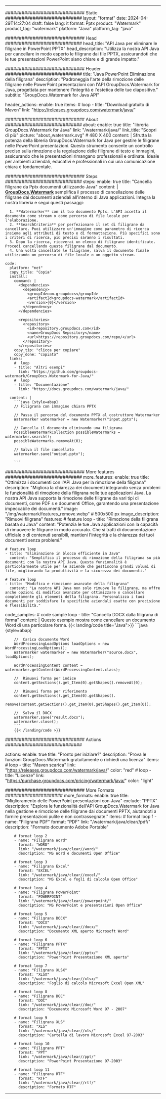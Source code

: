 
---
############################# Static ############################
layout: "format"
date:  2024-04-29T14:27:04
draft: false
lang: it
format: Pptx
product: "Watermark"
product_tag: "watermark"
platform: "Java"
platform_tag: "java"

############################# Head ############################
head_title: "API Java per eliminare le filigrane in PowerPoint PPTX"
head_description: "Utilizza la nostra API Java per cancellare in modo esperto le filigrane dai file PPTX, assicurandoti che le tue presentazioni PowerPoint siano chiare e di grande impatto."

############################# Header ############################
title: "Java PowerPoint Eliminazione della filigrana" 
description: "Padroneggia l'arte della rimozione delle filigrane nelle PowerPoint presentazioni con l'API GroupDocs.Watermark for Java, progettata per mantenere l'integrità e l'estetica delle tue diapositive."
subtitle: "GroupDocs.Watermark for Java API" 

header_actions:
  enable: true
  items:
    #  loop
    - title: "Download gratuito di Maven"
      link: "https://releases.groupdocs.com/watermark/java/"
      
############################# About ############################
about:
    enable: true
    title: "libreria GroupDocs.Watermark for Java"
    link: "/watermark/java/"
    link_title: "Scopri di più"
    picture: "about_watermark.svg" # 480 X 400
    content: |
       Sfrutta la potenza della libreria GroupDocs.Watermark for Java per gestire le filigrane nelle PowerPoint presentazioni. Questo strumento consente un controllo preciso sulla rimozione e la regolazione delle filigrane di testo e immagini, assicurando che le presentazioni rimangano professionali e ordinate. Ideale per ambienti aziendali, educativi e professionali in cui una comunicazione chiara è fondamentale.

############################# Steps ############################
steps:
    enable: true
    title: "Cancella filigrane da Pptx documenti utilizzando Java"
    content: |
      **[GroupDocs.Watermark](https://products.groupdocs.com/watermark/java/)** semplifica il processo di cancellazione delle filigrane dai documenti aziendali all'interno di Java applicazioni. Integra la nostra libreria e segui questi passaggi:
      
      1. **Watermarker** con il tuo documento Pptx. L'API accetta il documento come stream o come percorso di file locale per l'elaborazione.
      2. **SearchCriteria** per perfezionare il set di filigrane da cancellare. Puoi utilizzare un'immagine come parametro di ricerca insieme agli attributi di testo o di formattazione. Più specifici sono i criteri di ricerca, più precisi saranno i risultati.
      3. Dopo la ricerca, riceverai un elenco di filigrane identificate. Procedi cancellando queste filigrane dal documento.
      4. Una volta cancellate le filigrane, salva il documento finale utilizzando un percorso di file locale o un oggetto stream.
   
    code:
      platform: "net"
      copy_title: "Copia"
      install:
        command: |
          <dependencies>
            <dependency>
              <groupId>com.groupdocs</groupId>
              <artifactId>groupdocs-watermark</artifactId>
              <version>{0}</version>
            </dependency>
          </dependencies>

          <repositories>
            <repository>
              <id>repository.groupdocs.com</id>
              <name>GroupDocs Repository</name>
              <url>https://repository.groupdocs.com/repo/</url>
            </repository>
          </repositories>
        copy_tip: "clicca per copiare"
        copy_done: "copiato"
      links:
        #  loop
        - title: "Altri esempi"
          link: "https://github.com/groupdocs-watermark/GroupDocs.Watermark-for-Java/"
        #  loop
        - title: "Documentazione"
          link: "https://docs.groupdocs.com/watermark/java/"
          
      content: |
        ```java {style=abap}
        // Filigrana con immagine chiara PPTX

        // Passa il percorso del documento PPTX al costruttore Watermarker
        Watermarker watermarker = new Watermarker("input.pptx");
        
        // Cancella il documento eliminando una filigrana
        PossibleWatermarkCollection possibleWatermarks = watermarker.search();
        possibleWatermarks.removeAt(0);

        // Salva il file cancellato
        watermarker.save("output.pptx");
        
        ```        
        
############################# More features ############################
more_features:
  enable: true
  title: "Ottimizza i documenti con l'API Java per la rimozione della filigrana"
  description: "Migliora la chiarezza dei documenti integrando senza problemi le funzionalità di rimozione della filigrana nelle tue applicazioni Java. La nostra API Java supporta la rimozione delle filigrane da vari tipi di documenti, come PDF s e documenti Office, garantendo una presentazione impeccabile dei documenti."
  image: "/img/watermark/features_remove.webp" # 500x500 px
  image_description: "Rimuovi filigrana"
  features:
    # feature loop
    - title: "Rimozione della filigrana basata su Java"
      content: "Potenzia le tue Java applicazioni con la capacità di rimuovere le filigrane in modo accurato. Che si tratti di documentazione ufficiale o di contenuti sensibili, mantieni l'integrità e la chiarezza dei tuoi documenti senza problemi."

    # feature loop
    - title: "Eliminazione in blocco efficiente in Java"
      content: "Semplifica il processo di rimozione della filigrana su più documenti con la nostra API Java. Questa funzionalità è particolarmente utile per le aziende che gestiscono grandi volumi di file, migliorando la produttività e la sicurezza dei documenti."

    # feature loop
    - title: "Modifica e rimozione avanzate della filigrana"
      content: "La nostra API Java non solo rimuove le filigrane, ma offre anche opzioni di modifica avanzate per ottimizzare o cancellare completamente gli elementi della filigrana. Personalizza i tuoi documenti per soddisfare le specifiche aziendali esatte con precisione e flessibilità."
      
  code_samples:
    # code sample loop
    - title: "Cancella DOCX dalla filigrana di forma"
      content: |
        Questo esempio mostra come cancellare un documento Word di una particolare forma.
        {{< landing/code title="Java">}}
        ```java {style=abap}
        
        //  Carica documento Word
        WordProcessingLoadOptions loadOptions = new WordProcessingLoadOptions();
        Watermarker watermarker = new Watermarker("source.docx", loadOptions);

        WordProcessingContent content = watermarker.getContent(WordProcessingContent.class);

        //  Rimuovi forma per indice
        content.getSections().get_Item(0).getShapes().removeAt(0);

        //  Rimuovi forma per riferimento
        content.getSections().get_Item(0).getShapes().
            remove(content.getSections().get_Item(0).getShapes().get_Item(0));

        //  Salva il DOCX
        watermarker.save("result.docx");
        watermarker.close();
        ```
        {{< /landing/code >}}


############################# Actions ############################

actions:
  enable: true
  title: "Pronto per iniziare?"
  description: "Prova le funzioni GroupDocs.Watermark gratuitamente o richiedi una licenza"
  items:
    #  loop
    - title: "Maven scarica"
      link: "https://releases.groupdocs.com/watermark/java/"
      color: "red"
        #  loop
    - title: "Licenze"
      link: "https://purchase.groupdocs.com/pricing/watermark/java/"
      color: "light"


############################# More Formats #####################
more_formats:
    enable: true
    title: "Miglioramento delle PowerPoint presentazioni con Java"
    exclude: "PPTX"
    description: "Esplora le funzionalità dell'API GroupDocs.Watermark for Java nella gestione e rimozione delle filigrane dai documenti PPTX, aiutandoti a fornire presentazioni pulite e non contrassegnate."
    items: 
        # format loop 1
        - name: "Filigrana PDF"
          format: "PDF"
          link: "/watermark/java/clear//pdf/"
          description: "Formato documento Adobe Portable"

        # format loop 2
        - name: "Filigrana Word"
          format: "WORD"
          link: "/watermark/java/clear//word/"
          description: "MS Word e documenti Open Office"
          
        # format loop 3
        - name: "Filigrana Excel"
          format: "EXCEL"
          link: "/watermark/java/clear//excel/"
          description: "MS Excel e fogli di calcolo Open Office"

        # format loop 4
        - name: "Filigrana PowerPoint"
          format: "POWERPOINT"
          link: "/watermark/java/clear//powerpoint/"
          description: "MS PowerPoint e presentazioni Open Office"

        # format loop 5
        - name: "Filigrana DOCX"
          format: "DOCX"
          link: "/watermark/java/clear//docx/"
          description: "Documento XML aperto Microsoft Word"
          
        # format loop 6
        - name: "Filigrana PPTX"
          format: "PPTX"
          link: "/watermark/java/clear//pptx/"
          description: "PowerPoint Presentazione XML aperta"
          
        # format loop 7
        - name: "Filigrana XLSX"
          format: "XLSX"
          link: "/watermark/java/clear//xlsx/"
          description: "Foglio di calcolo Microsoft Excel Open XML"

        # format loop 8
        - name: "Filigrana DOC"
          format: "DOC"
          link: "/watermark/java/clear//doc/"
          description: "Documento Microsoft Word 97 - 2007"

        # format loop 9
        - name: "Filigrana XLS"
          format: "XLS"
          link: "/watermark/java/clear//xls/"
          description: "Cartella di lavoro Microsoft Excel 97-2003"

        # format loop 10
        - name: "Filigrana PPT"
          format: "PPT"
          link: "/watermark/java/clear//ppt/"
          description: "PowerPoint Presentazione 97-2003"

        # format loop 11
        - name: "Filigrana RTF"
          format: "RTF"
          link: "/watermark/java/clear//rtf/"
          description: "Formato RTF"

---